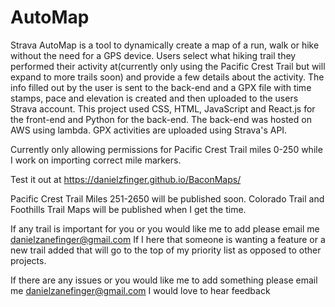 # AutoMap
Strava AutoMap is a tool to dynamically create a map of a run, walk or hike without the need for a GPS device. Users select what hiking trail they performed their activity at(currently only using the Pacific Crest Trail but will expand to more trails soon) and provide a few details about the activity. The info filled out by the user is sent to the back-end and a GPX file with time stamps, pace and elevation is created and then uploaded to the users Strava account. This project used CSS, HTML, JavaScript and React.js for the front-end and Python for the back-end. The back-end was hosted on AWS using lambda. GPX activities are uploaded using Strava's API.

Currently only allowing permissions for Pacific Crest Trail miles 0-250 while I work on importing correct mile markers.

Test it out at https://danielzfinger.github.io/BaconMaps/

Pacific Crest Trail Miles 251-2650 will be published soon. Colorado Trail and Foothills Trail Maps will be published when I get the time.

If any trail is important for you or you would like me to add please email me danielzanefinger@gmail.com
If I here that someone is wanting a feature or a new trail added that will go to the top of my priority list as opposed to other projects.

If there are any issues or you would like me to add something please email me danielzanefinger@gmail.com 
I would love to hear feedback
